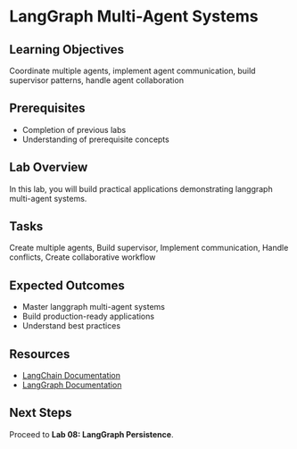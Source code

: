 # LangGraph Multi-Agent Systems

## Learning Objectives
Coordinate multiple agents, implement agent communication, build supervisor patterns, handle agent collaboration

## Prerequisites
- Completion of previous labs
- Understanding of prerequisite concepts

## Lab Overview
In this lab, you will build practical applications demonstrating langgraph multi-agent systems.

## Tasks
Create multiple agents, Build supervisor, Implement communication, Handle conflicts, Create collaborative workflow

## Expected Outcomes
- Master langgraph multi-agent systems
- Build production-ready applications
- Understand best practices

## Resources
- [LangChain Documentation](https://python.langchain.com/)
- [LangGraph Documentation](https://langchain-ai.github.io/langgraph/)

## Next Steps
Proceed to **Lab 08: LangGraph Persistence**.
